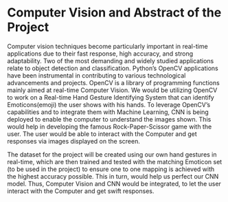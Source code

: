 # Computer Vision and Abstract of the Project

Computer vision techniques become particularly important in real-time applications due to their fast response, high accuracy, and strong adaptability. Two of the most demanding and widely studied applications relate to object detection and classification. Python’s OpenCV applications have been instrumental in contributing to various technological advancements and projects. OpenCV is a library of programming functions mainly aimed at real-time Computer Vision. We would be utilizing OpenCV to work on a Real-time Hand Gesture Identifying System that can identify Emoticons(emoji) the user shows with his hands. To leverage OpenCV’s capabilities and to integrate them with Machine Learning, CNN is being deployed to enable the computer to understand the images shown. This would help in developing the famous Rock-Paper-Scissor game with the user. The user would be able to interact with the Computer and get responses via images displayed on the screen. 

The dataset for the project will be created using our own hand gestures in real-time, which are then trained and tested with the matching Emoticon set (to be used in the project) to ensure one to one mapping is achieved with the highest accuracy possible. This in turn, would help us perfect our CNN model. Thus, Computer Vision and CNN would be integrated, to let the user interact with the Computer and get swift responses.

